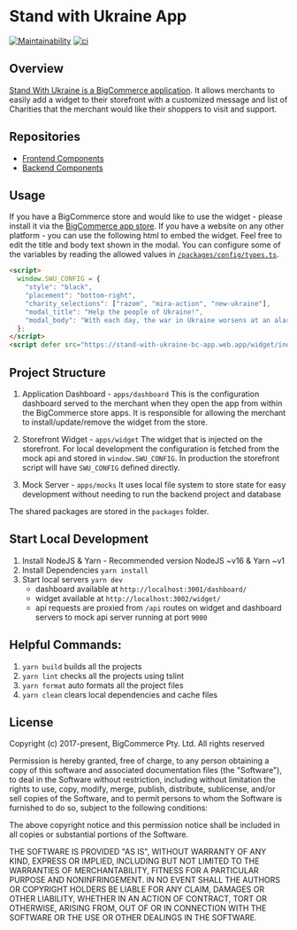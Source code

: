 # Stand with Ukraine App

[![Maintainability][maintainability_badge]][maintainability]
[![ci][action_badge]][action]


## Overview

[Stand With Ukraine is a BigCommerce application][app_store_link]. It allows merchants to easily add a widget to their storefront with a customized message and list of Charities that the merchant would like their shoppers to visit and support.

## Repositories

- [Frontend Components][frontend_repo]
- [Backend Components][backend_repo]

## Usage

If you have a BigCommerce store and would like to use the widget - please install it via the [BigCommerce app store][app_store_link].
If you have a website on any other platform - you can use the following html to embed the widget. Feel free to edit the title and body text shown in the modal. You can configure some of the variables by reading the allowed values in [`/packages/config/types.ts`](/packages/config/types.ts).

```html
<script>
  window.SWU_CONFIG = {
    "style": "black",
    "placement": "bottom-right",
    "charity_selections": ["razom", "mira-action", "new-ukraine"],
    "modal_title": "Help the people of Ukraine!",
    "modal_body": "With each day, the war in Ukraine worsens at an alarming pace. Millions of civilians have lost their homes and many more are without basic necessities like food, water, and health care. Consider donating to one of the charities below and join us in showing support for Ukraine. All charities are trusted, non-profit organizations dedicated to Ukrainian relief efforts. It takes less than a minute."
  };
</script>
<script defer src="https://stand-with-ukraine-bc-app.web.app/widget/index.js"></script>
```

## Project Structure

1. Application Dashboard - `apps/dashboard`
   This is the configuration dashboard served to the merchant when they open the app from within the BigCommerce store apps.
   It is responsible for allowing the merchant to install/update/remove the widget from the store.

2. Storefront Widget - `apps/widget`
   The widget that is injected on the storefront. For local development the configuration is fetched from the mock api and stored in `window.SWU_CONFIG`. In production the storefront script will have `SWU_CONFIG` defined directly.

3. Mock Server - `apps/mocks`
   It uses local file system to store state for easy development without needing to run the backend project and database

The shared packages are stored in the `packages` folder.

## Start Local Development

1. Install NodeJS & Yarn - Recommended version NodeJS ~v16 & Yarn ~v1
2. Install Dependencies `yarn install`
3. Start local servers `yarn dev`
   - dashboard available at `http://localhost:3001/dashboard/`
   - widget available at `http://localhost:3002/widget/`
   - api requests are proxied from `/api` routes on widget and dashboard servers to mock api server running at port `9000`

## Helpful Commands:

1. `yarn build` builds all the projects
2. `yarn lint` checks all the projects using tslint
3. `yarn format` auto formats all the project files
4. `yarn clean` clears local dependencies and cache files

## License

Copyright (c) 2017-present, BigCommerce Pty. Ltd. All rights reserved

Permission is hereby granted, free of charge, to any person obtaining a copy of this software and associated
documentation files (the "Software"), to deal in the Software without restriction, including without limitation the
rights to use, copy, modify, merge, publish, distribute, sublicense, and/or sell copies of the Software, and to permit
persons to whom the Software is furnished to do so, subject to the following conditions:

The above copyright notice and this permission notice shall be included in all copies or substantial portions of the
Software.

THE SOFTWARE IS PROVIDED "AS IS", WITHOUT WARRANTY OF ANY KIND, EXPRESS OR IMPLIED, INCLUDING BUT NOT LIMITED TO THE
WARRANTIES OF MERCHANTABILITY, FITNESS FOR A PARTICULAR PURPOSE AND NONINFRINGEMENT. IN NO EVENT SHALL THE AUTHORS OR
COPYRIGHT HOLDERS BE LIABLE FOR ANY CLAIM, DAMAGES OR OTHER LIABILITY, WHETHER IN AN ACTION OF CONTRACT, TORT OR
OTHERWISE, ARISING FROM, OUT OF OR IN CONNECTION WITH THE SOFTWARE OR THE USE OR OTHER DEALINGS IN THE SOFTWARE.

[app_store_link]: https://www.bigcommerce.com/apps/stand-with-ukraine/ "BigCommerce App Store - Stand with Ukraine"
[frontend_repo]: https://github.com/bigcommerce/stand-with-ukraine-frontend
[backend_repo]: https://github.com/bigcommerce/stand-with-ukraine-backend
[action]: https://github.com/bigcommerce/stand-with-ukraine-frontend/actions/workflows/general.yml
[action_badge]: https://github.com/bigcommerce/stand-with-ukraine-frontend/actions/workflows/general.yml/badge.svg
[maintainability]: https://codeclimate.com/github/bigcommerce/stand-with-ukraine-frontend/maintainability
[maintainability_badge]: https://api.codeclimate.com/v1/badges/7f119b0cec2847449450/maintainability
